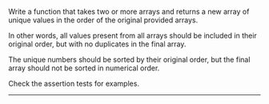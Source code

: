 <div class="challenge-instructions intermediate-algorithm-scripting"><div><section id="description">
<p>Write a function that takes two or more arrays and returns a new array of unique values in the order of the original provided arrays.</p>
<p>In other words, all values present from all arrays should be included in their original order, but with no duplicates in the final array.</p>
<p>The unique numbers should be sorted by their original order, but the final array should not be sorted in numerical order.</p>
<p>Check the assertion tests for examples.</p>
</section></div><hr/></div>